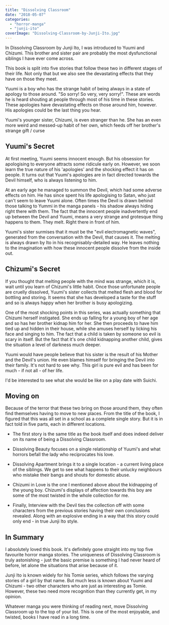 ```yaml
---
title: "Dissolving Classroom"
date: "2018-05-07"
categories: 
  - "horror-manga"
  - "junji-ito"
coverImage: "Dissolving-Classroom-by-Junji-Ito.jpg"
---
```


In Dissolving Classroom by Junji Ito, I was introduced to Yuumi and Chizumi. This brother and sister pair are probably the most dysfunctional siblings I have ever come across.

This book is split into five stories that follow these two in different stages of their life. Not only that but we also see the devastating effects that they have on those they meet.

Yuumi is a boy who has the strange habit of being always in a state of apology to those around. "So sorry! So very, very sorry!". These are words he is heard shouting at people through most of his time in these stories. These apologies have devastating effects on those around him, however. His apologies could be the last thing you hear.

Yuumi's younger sister, Chizumi, is even stranger than he. She has an even more weird and messed-up habit of her own, which feeds off her brother's strange gift / curse

## Yuumi's Secret

At first meeting, Yuumi seems innocent enough. But his obsession for apologising to everyone attracts some ridicule early on. However, we soon learn the true nature of his 'apologies' and the shocking effect it has on people. It turns out that Yuumi's apologies are in fact directed towards the Devil himself, who is always listening to him.

At an early age he managed to summon the Devil, which had some adverse effects on him. He has since spent his life apologising to Satan, who just can't seem to leave Yuumi alone. Often times the Devil is drawn behind those talking to Yummi in the manga panels - his shadow always hiding right there with them. The fact that the innocent people inadvertently end up between the Devil and Yuumi, means a very strange and grotesque thing happens to them. They melt. Right there in front of him.

Yuumi's sister surmises that it must be the "evil electromagnetic waves", generated from the conversation with the Devil, that causes it. The melting is always drawn by Ito in his recognisably-detailed way. He leaves nothing to the imagination with how these innocent people dissolve from the inside out.

## Chizumi's Secret

If you thought that melting people with the mind was strange, which it is, wait until you learn of Chizumi's little habit. Once those unfortunate people are cruelly dissolved, Yuumi's sister collects that melted flesh and blood for bottling and storing. It seems that she has developed a taste for the stuff and so is always happy when her brother is busy apologizing.

One of the most shocking points in this series, was actually something that Chizumi herself instigated. She ends up falling for a young boy of her age and so has her brother kidnap him for her. She then proceeds to have him tied up and hidden in their house, while she amuses herself by licking his face and singing to him. The fact that a child is taken by someone so evil is scary in itself. But the fact that it's one child kidnapping another child, gives the situation a level of darkness much deeper.

Yuumi would have people believe that his sister is the result of his Mother and the Devil's union. He even blames himself for bringing the Devil into their family. It's not hard to see why. This girl is pure evil and has been for much - if not all - of her life.

I'd be interested to see what she would be like on a play date with Suichi.

## Moving on

Because of the terror that these two bring on those around them, they often find themselves having to move to new places. From the title of the book, I figured that this was all set in a school as a complete single story. But it is in fact told in five parts, each in different locations.

- The first story is the same title as the book itself and does indeed deliver on its name of being a Dissolving Classroom.  
    

- Dissolving Beauty focuses on a single relationship of Yuumi's and what horrors befall the lady who reciprocates his love.  
    

- Dissolving Apartment brings it to a single location - a current living place of the siblings. We get to see what happens to their unlucky neighbours who mistake their bangs and shouts for domestic abuse.  
    

- Chizumi in Love is the one I mentioned above about the kidnapping of the young boy. Chizumi's displays of affection towards this boy are some of the most twisted in the whole collection for me.  
    

- Finally, Interview with the Devil ties the collection off with some characters from the previous stories having their own conclusions revealed. Along with an explosive ending in a way that this story could only end - in true Junji Ito style.

## In Summary

I absolutely loved this book. It's definitely gone straight into my top five favourite horror manga stories. The uniqueness of Dissolving Classroom is truly astonishing - just the basic premise is something I had never heard of before, let alone the situations that arise because of it.

Junji Ito is known widely for his Tomie series, which follows the varying stories of a girl by that name. But much less is known about Yuumi and Chizumi - two other characters who are just as interesting as Tomie. However, these two need more recognition than they currently get, in my opinion.

Whatever manga you were thinking of reading next, move Dissolving Classroom up to the top of your list. This is one of the most enjoyable, and twisted, books I have read in a long time.

